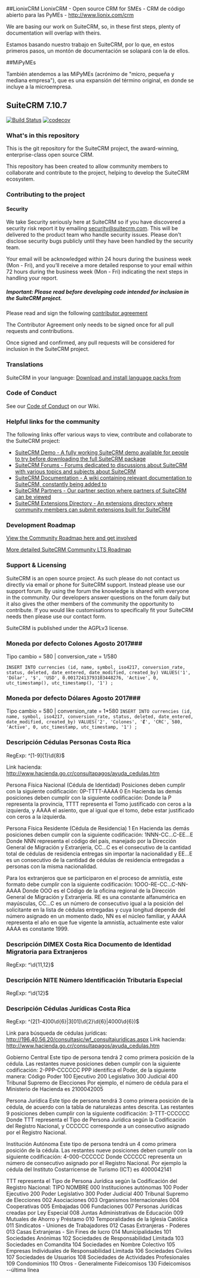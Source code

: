##LionixCRM
LionixCRM - Open source CRM for SMEs - CRM de código abierto para las PyMEs - http://www.lionix.com/crm

We are basing our work on SuiteCRM, so, in these first steps, plenty of documentation will overlap with theirs.

Estamos basando nuestro trabajo en SuiteCRM, por lo que, en estos primeros pasos, un montón de documentación se solapará con la de ellos.

##MiPyMEs

También atendemos a las MiPyMEs (acrónimo de "micro, pequeña y mediana empresa"), que es una expansión del término original, en donde se incluye a la microempresa.

## SuiteCRM 7.10.7

[![Build Status](https://travis-ci.org/salesagility/SuiteCRM.svg?branch=develop)](https://travis-ci.org/salesagility/SuiteCRM)
[![codecov](https://codecov.io/gh/salesagility/SuiteCRM/branch/hotfix/graph/badge.svg)](https://codecov.io/gh/salesagility/SuiteCRM/branch/hotfix)


### What's in this repository ###

This is the git repository for the SuiteCRM project, the award-winning, enterprise-class open source CRM.

This repository has been created to allow community members to collaborate and contribute to the project, helping to develop the SuiteCRM ecosystem.

### Contributing to the project ###

#### Security ####

We take Security seriously here at SuiteCRM so if you have discovered a security risk report it by
emailing security@suitecrm.com. This will be delivered to the product team who handle security issues.
Please don't disclose security bugs publicly until they have been handled by the security team.

Your email will be acknowledged within 24 hours during the business week (Mon - Fri), and you’ll receive a more
detailed response to your email within 72 hours during the business week (Mon - Fri) indicating the next steps in
handling your report.

##### Important: Please read before developing code intended for inclusion in the SuiteCRM project. #####

Please read and sign the following [contributor agreement][cont_agrmt]

[cont_agrmt]: https://www.clahub.com/agreements/salesagility/SuiteCRM

The Contributor Agreement only needs to be signed once for all pull requests and contributions.

Once signed and confirmed, any pull requests will be considered for inclusion in the SuiteCRM project.


### Translations ###
SuiteCRM in your language: [ Download and install language packs from][suitecrm_languages]

[suitecrm_languages]: https://crowdin.com/project/suitecrmtranslations


### Code of Conduct ###

See our [Code of Conduct][code_of_conduct] on our Wiki.

[code_of_conduct]: https://docs.suitecrm.com/community/code-of-conduct/


### Helpful links for the community ###

The following links offer various ways to view, contribute and collaborate to the SuiteCRM project:


+ [SuiteCRM Demo - A fully working SuiteCRM demo available for people to try before downloading the full SuiteCRM package][suitecrm_demo]
+ [SuiteCRM Forums - Forums dedicated to discussions about SuiteCRM with various topics and subjects about SuiteCRM][suitecrm_forums]
+ [SuiteCRM Documentation - A wiki containing relevant documentation to SuiteCRM, constantly being added to][suitecrm_docs]
+ [SuiteCRM Partners - Our partner section where partners of SuiteCRM can be viewed][suitecrm_partners]
+ [SuiteCRM Extensions Directory - An extensions directory where community members can submit extensions built for SuiteCRM][suitecrm_ext]

[suitecrm_demo]: https://suitecrm.com/demo
[suitecrm_forums]: https://suitecrm.com/suitecrm/forum/suite-forum
[suitecrm_docs]: https://docs.suitecrm.com/
[suitecrm_partners]: https://suitecrm.com/about/about-us/partners
[suitecrm_ext]: https://store.suitecrm.com/

### Development Roadmap ###

[ View the Community Roadmap here and get involved][suitecrm_roadmap]

[suitecrm_roadmap]: https://suitecrm.com/community/roadmap

[More detailed SuiteCRM Community LTS Roadmap][suitecrm_detailed_roadmap]

[suitecrm_detailed_roadmap]: https://suitecrm.com/lts/

### Support & Licensing ###

SuiteCRM is an open source project. As such please do not contact us directly via email or phone for SuiteCRM support. Instead please use our support forum. By using the forum the knowledge is shared with everyone in the community. Our developers answer questions on the forum daily but it also gives the other members of the community the opportunity to contribute. If you would like customisations to specifically fit your SuiteCRM  needs then please use our contact form.

SuiteCRM is published under the AGPLv3 license.

### Moneda por defecto Colones Agosto 2017###
Tipo cambio = 580 | conversion_rate = 1/580

`INSERT INTO currencies
(id, name, symbol, iso4217, conversion_rate, status, deleted, date_entered, date_modified, created_by)
VALUES('1', 'Dólar', '$', 'USD', 0.00172413793103448276, 'Active', 0, utc_timestamp(), utc_timestamp(), '1')
;`

### Moneda por defecto Dólares Agosto 2017###
Tipo cambio = 580 | conversion_rate = 1*580
`INSERT INTO currencies
(id, name, symbol, iso4217, conversion_rate, status, deleted, date_entered, date_modified, created_by)
VALUES('2', 'Colones', '₡', 'CRC', 580, 'Active', 0, utc_timestamp, utc_timestamp, '1')
;`

### Descripción Cédulas Personas Costa Rica ###
RegExp: ^[1-9]{1}\d{8}$

Link hacienda: http://www.hacienda.go.cr/consultapagos/ayuda_cedulas.htm

Persona Física Nacional (Cédula de Identidad)
Posiciones deben cumplir con la siguiente codificación:
0P-TTTT-AAAA
0 En Hacienda las demás posiciones deben cumplir con la siguiente codificación:
Donde la P representa la provincia, TTTT representa el Tomo justificado con ceros a la izquierda, y AAAA el asiento, que al igual que el tomo, debe estar justificado con ceros a la izquierda.

Persona Física Residente (Cédula de Residencia)
1 En Hacienda las demás posiciones deben cumplir con la siguiente codificación:
1NNN-CC...C-EE...E
Donde NNN representa el código del país, manejado por la Dirección General de Migración y Extranjería, CC...C es el consecutivo de la cantidad total de cédulas de residencia entregas sin importar la nacionalidad y EE...E es un consecutivo de la cantidad de cédulas de residencia entregadas a personas con la misma nacionalidad.

Para los extranjeros que se participaron en el proceso de amnistía, este formato debe cumplir con la siguiente codificación:
1OOO-RE-CC...C-NN-AAAA
Donde OOO es el Código de la oficina regional de la Dirección General de Migración y Extranjería. RE es una constante alfanumérica en mayúsculas, CC...C es un número de consecutivo igual a la posición del solicitante en la lista de cédulas entregadas y cuya longitud depende del número asignado en un momento dado, NN es el núcleo familiar, y AAAA representa el año en que fue vigente la amnistía, actualmente este valor AAAA es constante 1999.

### Descripción DIMEX Costa Rica Documento de Identidad Migratoria para Extranjeros ###
RegExp: ^\d{11,12}$

### Descripción NITE Número Identificación Tributaria Especial ###
RegExp: ^\d{12}$

### Descripción Cédulas Jurídicas Costa Rica ###
RegExp: ^(2[1-4]00\d{6}|3[01]\d{2}\d{6}|4000\d{6})$

Link para búsqueda de cédulas jurídicas: http://196.40.56.20/consultasic/wf_consultajuridicas.aspx
Link hacienda: http://www.hacienda.go.cr/consultapagos/ayuda_cedulas.htm

Gobierno Central
Este tipo de persona tendrá 2 como primera posición de la cédula.
Las restantes nueve posiciones deben cumplir con la siguiente codificación:
2-PPP-CCCCCC
PPP identifica el Poder, de la siguiente manera:
Código Poder
100    Ejecutivo
200    Legislativo
300    Judicial
400    Tribunal Supremo de Elecciones
Por ejemplo, el número de cédula para el Ministerio de Hacienda es 2100042005

Persona Jurídica
Este tipo de persona tendrá 3 como primera posición de la cédula, de acuerdo con la tabla de naturalezas antes descrita.  Las restantes 9 posiciones deben cumplir con la siguiente codificación:
3-TTT-CCCCCC
Donde TTT representa el Tipo de Persona Jurídica según la Codificación del Registro Nacional, y CCCCCC corresponde a un consecutivo asignado por el Registro Nacional.

Institución Autónoma
Este tipo de persona tendrá un 4 como primera posición de la cédula. Las restantes nueve posiciones deben cumplir con la siguiente codificación:
4-000-CCCCCC
Donde CCCCCC representa un número de consecutivo asignado por el Registro Nacional. Por ejemplo la cédula del Instituto Costarricense de Turismo (ICT) es 4000042141

TTT representa el Tipo de Persona Jurídica según la Codificación del Registro Nacional:
TIPO NOMBRE
000  Instituciones autónomas
100  Poder Ejecutivo
200  Poder Legislativo
300  Poder Judicial
400  Tribunal Supremo de Elecciones
002  Asociaciones
003  Organismos Internacionales
004  Cooperativas
005  Embajadas
006  Fundaciones
007  Personas Jurídicas creadas por Ley Especial
008  Juntas Administrativas de Educación
009  Mutuales de Ahorro y Préstamo
010  Temporalidades de la Iglesia Católica
011  Sindicatos - Uniones de Trabajadores
012  Casas Extranjeras - Poderes
013  Casas Extranjeras - Sin Fines de lucro
014  Municipalidades
101  Sociedades Anónimas
102  Sociedades de Responsabilidad Limitada
103  Sociedades en Comandita
104  Sociedades en Nombre Colectivo
105  Empresas Individuales de Responsabilidad Limitada
106  Sociedades Civiles
107  Sociedades de Usuarios
108  Sociedades de Actividades Profesionales
109  Condominios
110  Otros - Generalmente Fideicomisos
130  Fideicomisos
--última línea
